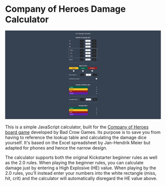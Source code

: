 # Company of Heroes Damage Calculator

![CoH calculator screenshot](docs/screenshot.png)

This is a simple JavaScript calculator, built for the [Company of Heroes board game](https://www.kickstarter.com/projects/223137030/company-of-heroes-board-game/description) developed by Bad Crow Games. Its purpose is to save you from having to reference the lookup table and calculating the damage dice yourself. It's based on the Excel spreadsheet by Jan-Hendrik Meier but adapted for phones and hence the narrow design.

The calculator supports both the original Kickstarter beginner rules as well as the 2.0 rules. When playing the beginner rules, you can calculate damage just by entering a High Explosive (HE) value. When playing by the 2.0 rules, you'll instead enter your numbers into the white rectangle (miss, hit, crit) and the calculator will automatically disregard the HE value above.
